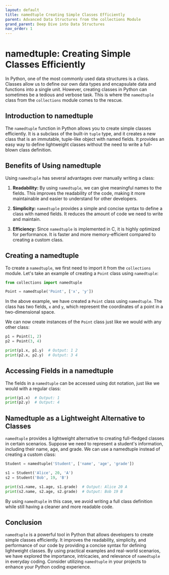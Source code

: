 ```yaml
---
layout: default
title: namedtuple Creating Simple Classes Efficiently
parent: Advanced Data Structures from the collections Module
grand_parent: Deep Dive into Data Structures
nav_order: 1
---
```

# namedtuple: Creating Simple Classes Efficiently

In Python, one of the most commonly used data structures is a class. Classes allow us to define our own data types and encapsulate data and functions into a single unit. However, creating classes in Python can sometimes be a tedious and verbose task. This is where the `namedtuple` class from the `collections` module comes to the rescue.

## Introduction to namedtuple

The `namedtuple` function in Python allows you to create simple classes efficiently. It is a subclass of the built-in `tuple` type, and it creates a new class that is an immutable, tuple-like object with named fields. It provides an easy way to define lightweight classes without the need to write a full-blown class definition.

## Benefits of Using namedtuple

Using `namedtuple` has several advantages over manually writing a class:

1. **Readability:** By using `namedtuple`, we can give meaningful names to the fields. This improves the readability of the code, making it more maintainable and easier to understand for other developers.

2. **Simplicity:** `namedtuple` provides a simple and concise syntax to define a class with named fields. It reduces the amount of code we need to write and maintain.

3. **Efficiency:** Since `namedtuple` is implemented in C, it is highly optimized for performance. It is faster and more memory-efficient compared to creating a custom class.

## Creating a namedtuple

To create a `namedtuple`, we first need to import it from the `collections` module. Let's take an example of creating a `Point` class using `namedtuple`:

```python
from collections import namedtuple

Point = namedtuple('Point', ['x', 'y'])
```

In the above example, we have created a `Point` class using `namedtuple`. The class has two fields, `x` and `y`, which represent the coordinates of a point in a two-dimensional space.

We can now create instances of the `Point` class just like we would with any other class:

```python
p1 = Point(1, 2)
p2 = Point(3, 4)

print(p1.x, p1.y)  # Output: 1 2
print(p2.x, p2.y)  # Output: 3 4
```

## Accessing Fields in a namedtuple

The fields in a `namedtuple` can be accessed using dot notation, just like we would with a regular class:

```python
print(p1.x)  # Output: 1
print(p2.y)  # Output: 4
```

## Namedtuple as a Lightweight Alternative to Classes

`namedtuple` provides a lightweight alternative to creating full-fledged classes in certain scenarios. Suppose we need to represent a student's information, including their name, age, and grade. We can use a namedtuple instead of creating a custom class:

```python
Student = namedtuple('Student', ['name', 'age', 'grade'])

s1 = Student('Alice', 20, 'A')
s2 = Student('Bob', 19, 'B')

print(s1.name, s1.age, s1.grade)  # Output: Alice 20 A
print(s2.name, s2.age, s2.grade)  # Output: Bob 19 B
```

By using `namedtuple` in this case, we avoid writing a full class definition while still having a cleaner and more readable code.

## Conclusion

`namedtuple` is a powerful tool in Python that allows developers to create simple classes efficiently. It improves the readability, simplicity, and performance of our code by providing a concise syntax for defining lightweight classes. By using practical examples and real-world scenarios, we have explored the importance, intricacies, and relevance of `namedtuple` in everyday coding. Consider utilizing `namedtuple` in your projects to enhance your Python coding experience.